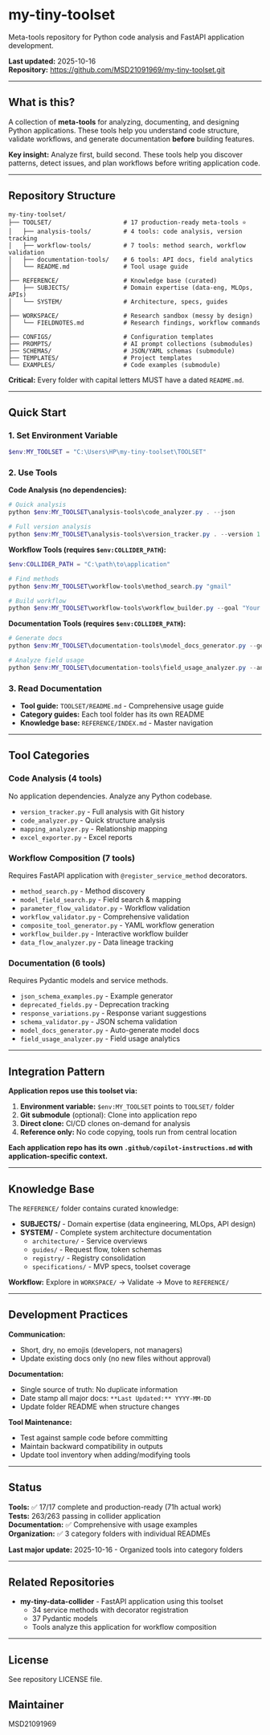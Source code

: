 # my-tiny-toolset

Meta-tools repository for Python code analysis and FastAPI application development.

**Last updated:** 2025-10-16  
**Repository:** https://github.com/MSD21091969/my-tiny-toolset.git

---

## What is this?

A collection of **meta-tools** for analyzing, documenting, and designing Python applications. These tools help you understand code structure, validate workflows, and generate documentation **before** building features.

**Key insight:** Analyze first, build second. These tools help you discover patterns, detect issues, and plan workflows before writing application code.

---

## Repository Structure

```
my-tiny-toolset/
├── TOOLSET/                    # 17 production-ready meta-tools ⭐
│   ├── analysis-tools/         # 4 tools: code analysis, version tracking
│   ├── workflow-tools/         # 7 tools: method search, workflow validation
│   ├── documentation-tools/    # 6 tools: API docs, field analytics
│   └── README.md               # Tool usage guide
│
├── REFERENCE/                  # Knowledge base (curated)
│   ├── SUBJECTS/               # Domain expertise (data-eng, MLOps, APIs)
│   └── SYSTEM/                 # Architecture, specs, guides
│
├── WORKSPACE/                  # Research sandbox (messy by design)
│   └── FIELDNOTES.md           # Research findings, workflow commands
│
├── CONFIGS/                    # Configuration templates
├── PROMPTS/                    # AI prompt collections (submodules)
├── SCHEMAS/                    # JSON/YAML schemas (submodule)
├── TEMPLATES/                  # Project templates
└── EXAMPLES/                   # Code examples (submodule)
```

**Critical:** Every folder with capital letters MUST have a dated `README.md`.

---

## Quick Start

### 1. Set Environment Variable

```powershell
$env:MY_TOOLSET = "C:\Users\HP\my-tiny-toolset\TOOLSET"
```

### 2. Use Tools

**Code Analysis (no dependencies):**
```powershell
# Quick analysis
python $env:MY_TOOLSET\analysis-tools\code_analyzer.py . --json

# Full version analysis
python $env:MY_TOOLSET\analysis-tools\version_tracker.py . --version 1.0.0
```

**Workflow Tools (requires `$env:COLLIDER_PATH`):**
```powershell
$env:COLLIDER_PATH = "C:\path\to\application"

# Find methods
python $env:MY_TOOLSET\workflow-tools\method_search.py "gmail"

# Build workflow
python $env:MY_TOOLSET\workflow-tools\workflow_builder.py --goal "Your goal"
```

**Documentation Tools (requires `$env:COLLIDER_PATH`):**
```powershell
# Generate docs
python $env:MY_TOOLSET\documentation-tools\model_docs_generator.py --generate-all

# Analyze field usage
python $env:MY_TOOLSET\documentation-tools\field_usage_analyzer.py --analyze
```

### 3. Read Documentation

- **Tool guide:** `TOOLSET/README.md` - Comprehensive usage guide
- **Category guides:** Each tool folder has its own README
- **Knowledge base:** `REFERENCE/INDEX.md` - Master navigation

---

## Tool Categories

### Code Analysis (4 tools)
No application dependencies. Analyze any Python codebase.

- `version_tracker.py` - Full analysis with Git history
- `code_analyzer.py` - Quick structure analysis
- `mapping_analyzer.py` - Relationship mapping
- `excel_exporter.py` - Excel reports

### Workflow Composition (7 tools)
Requires FastAPI application with `@register_service_method` decorators.

- `method_search.py` - Method discovery
- `model_field_search.py` - Field search & mapping
- `parameter_flow_validator.py` - Workflow validation
- `workflow_validator.py` - Comprehensive validation
- `composite_tool_generator.py` - YAML workflow generation
- `workflow_builder.py` - Interactive workflow builder
- `data_flow_analyzer.py` - Data lineage tracking

### Documentation (6 tools)
Requires Pydantic models and service methods.

- `json_schema_examples.py` - Example generator
- `deprecated_fields.py` - Deprecation tracking
- `response_variations.py` - Response variant suggestions
- `schema_validator.py` - JSON schema validation
- `model_docs_generator.py` - Auto-generate model docs
- `field_usage_analyzer.py` - Field usage analytics

---

## Integration Pattern

**Application repos use this toolset via:**

1. **Environment variable:** `$env:MY_TOOLSET` points to `TOOLSET/` folder
2. **Git submodule** (optional): Clone into application repo
3. **Direct clone:** CI/CD clones on-demand for analysis
4. **Reference only:** No code copying, tools run from central location

**Each application repo has its own `.github/copilot-instructions.md` with application-specific context.**

---

## Knowledge Base

The `REFERENCE/` folder contains curated knowledge:

- **SUBJECTS/** - Domain expertise (data engineering, MLOps, API design)
- **SYSTEM/** - Complete system architecture documentation
  - `architecture/` - Service overviews
  - `guides/` - Request flow, token schemas
  - `registry/` - Registry consolidation
  - `specifications/` - MVP specs, toolset coverage

**Workflow:** Explore in `WORKSPACE/` → Validate → Move to `REFERENCE/`

---

## Development Practices

**Communication:**
- Short, dry, no emojis (developers, not managers)
- Update existing docs only (no new files without approval)

**Documentation:**
- Single source of truth: No duplicate information
- Date stamp all major docs: `**Last Updated:** YYYY-MM-DD`
- Update folder README when structure changes

**Tool Maintenance:**
- Test against sample code before committing
- Maintain backward compatibility in outputs
- Update tool inventory when adding/modifying tools

---

## Status

**Tools:** ✅ 17/17 complete and production-ready (71h actual work)  
**Tests:** 263/263 passing in collider application  
**Documentation:** ✅ Comprehensive with usage examples  
**Organization:** ✅ 3 category folders with individual READMEs

**Last major update:** 2025-10-16 - Organized tools into category folders

---

## Related Repositories

- **my-tiny-data-collider** - FastAPI application using this toolset
  - 34 service methods with decorator registration
  - 37 Pydantic models
  - Tools analyze this application for workflow composition

---

## License

See repository LICENSE file.

## Maintainer

MSD21091969
